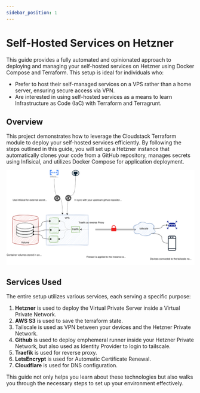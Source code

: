 ```yaml
---
sidebar_position: 1
---
```


# Self-Hosted Services on Hetzner


This guide provides a fully automated and opinionated approach to deploying and managing your self-hosted services on Hetzner using Docker Compose and Terraform. This setup is ideal for individuals who:

 - Prefer to host their self-managed services on a VPS rather than a home server, ensuring secure access via VPN.
 - Are interested in using self-hosted services as a means to learn Infrastructure as Code (IaC) with Terraform and Terragrunt.

## Overview

This project demonstrates how to leverage the Cloudstack Terraform module to deploy your self-hosted services efficiently. By following the steps outlined in this guide, you will set up a Hetzner instance that automatically clones your code from a GitHub repository, manages secrets using Infisical, and utilizes Docker Compose for application deployment.

![Example banner](../static/img/architecture.svg)
## Services Used

The entire setup utilizes various services, each serving a specific purpose:

 1. **Hetzner** is used to deploy the Virtual Private Server inside a Virtual Private Network.
 2. **AWS S3** is used to save the terraform state.
 3. Tailscale is used as VPN between your devices and the Hetzner Private Network.
 4. **Github** is used to deploy emphemeral runner inside your Hetzner Private Network, but also used  as Identity Provider to login to tailscale.
 6. **Traefik** is used for reverse proxy.
 7. **LetsEncrypt** is used for Automatic Certificate Renewal. 
 5. **Cloudflare** is used for DNS configuration.

This guide not only helps you learn about these technologies but also walks you through the necessary steps to set up your environment effectively.


